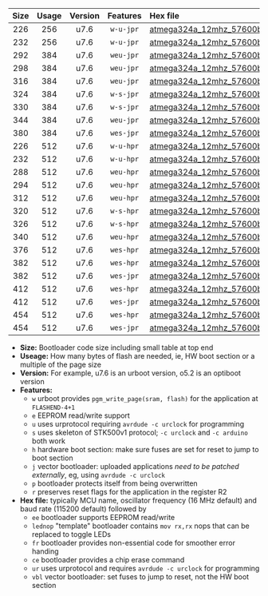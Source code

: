 |Size|Usage|Version|Features|Hex file|
|:-:|:-:|:-:|:-:|:--|
|226|256|u7.6|`w-u-jpr`|[atmega324a_12mhz_57600bps_ur_vbl.hex](https://raw.githubusercontent.com/stefanrueger/urboot/main/atmega324a_12mhz_57600bps_ur_vbl.hex)|
|232|256|u7.6|`w-u-jpr`|[atmega324a_12mhz_57600bps_lednop_ur_vbl.hex](https://raw.githubusercontent.com/stefanrueger/urboot/main/atmega324a_12mhz_57600bps_lednop_ur_vbl.hex)|
|292|384|u7.6|`weu-jpr`|[atmega324a_12mhz_57600bps_ee_ur_vbl.hex](https://raw.githubusercontent.com/stefanrueger/urboot/main/atmega324a_12mhz_57600bps_ee_ur_vbl.hex)|
|298|384|u7.6|`weu-jpr`|[atmega324a_12mhz_57600bps_ee_lednop_ur_vbl.hex](https://raw.githubusercontent.com/stefanrueger/urboot/main/atmega324a_12mhz_57600bps_ee_lednop_ur_vbl.hex)|
|316|384|u7.6|`weu-jpr`|[atmega324a_12mhz_57600bps_ee_lednop_fr_ur_vbl.hex](https://raw.githubusercontent.com/stefanrueger/urboot/main/atmega324a_12mhz_57600bps_ee_lednop_fr_ur_vbl.hex)|
|324|384|u7.6|`w-s-jpr`|[atmega324a_12mhz_57600bps_vbl.hex](https://raw.githubusercontent.com/stefanrueger/urboot/main/atmega324a_12mhz_57600bps_vbl.hex)|
|330|384|u7.6|`w-s-jpr`|[atmega324a_12mhz_57600bps_lednop_vbl.hex](https://raw.githubusercontent.com/stefanrueger/urboot/main/atmega324a_12mhz_57600bps_lednop_vbl.hex)|
|344|384|u7.6|`weu-jpr`|[atmega324a_12mhz_57600bps_ee_lednop_fr_ce_ur_vbl.hex](https://raw.githubusercontent.com/stefanrueger/urboot/main/atmega324a_12mhz_57600bps_ee_lednop_fr_ce_ur_vbl.hex)|
|380|384|u7.6|`wes-jpr`|[atmega324a_12mhz_57600bps_ee_vbl.hex](https://raw.githubusercontent.com/stefanrueger/urboot/main/atmega324a_12mhz_57600bps_ee_vbl.hex)|
|226|512|u7.6|`w-u-hpr`|[atmega324a_12mhz_57600bps_ur.hex](https://raw.githubusercontent.com/stefanrueger/urboot/main/atmega324a_12mhz_57600bps_ur.hex)|
|232|512|u7.6|`w-u-hpr`|[atmega324a_12mhz_57600bps_lednop_ur.hex](https://raw.githubusercontent.com/stefanrueger/urboot/main/atmega324a_12mhz_57600bps_lednop_ur.hex)|
|288|512|u7.6|`weu-hpr`|[atmega324a_12mhz_57600bps_ee_ur.hex](https://raw.githubusercontent.com/stefanrueger/urboot/main/atmega324a_12mhz_57600bps_ee_ur.hex)|
|294|512|u7.6|`weu-hpr`|[atmega324a_12mhz_57600bps_ee_lednop_ur.hex](https://raw.githubusercontent.com/stefanrueger/urboot/main/atmega324a_12mhz_57600bps_ee_lednop_ur.hex)|
|312|512|u7.6|`weu-hpr`|[atmega324a_12mhz_57600bps_ee_lednop_fr_ur.hex](https://raw.githubusercontent.com/stefanrueger/urboot/main/atmega324a_12mhz_57600bps_ee_lednop_fr_ur.hex)|
|320|512|u7.6|`w-s-hpr`|[atmega324a_12mhz_57600bps.hex](https://raw.githubusercontent.com/stefanrueger/urboot/main/atmega324a_12mhz_57600bps.hex)|
|326|512|u7.6|`w-s-hpr`|[atmega324a_12mhz_57600bps_lednop.hex](https://raw.githubusercontent.com/stefanrueger/urboot/main/atmega324a_12mhz_57600bps_lednop.hex)|
|340|512|u7.6|`weu-hpr`|[atmega324a_12mhz_57600bps_ee_lednop_fr_ce_ur.hex](https://raw.githubusercontent.com/stefanrueger/urboot/main/atmega324a_12mhz_57600bps_ee_lednop_fr_ce_ur.hex)|
|376|512|u7.6|`wes-hpr`|[atmega324a_12mhz_57600bps_ee.hex](https://raw.githubusercontent.com/stefanrueger/urboot/main/atmega324a_12mhz_57600bps_ee.hex)|
|382|512|u7.6|`wes-hpr`|[atmega324a_12mhz_57600bps_ee_lednop.hex](https://raw.githubusercontent.com/stefanrueger/urboot/main/atmega324a_12mhz_57600bps_ee_lednop.hex)|
|382|512|u7.6|`wes-jpr`|[atmega324a_12mhz_57600bps_ee_lednop_vbl.hex](https://raw.githubusercontent.com/stefanrueger/urboot/main/atmega324a_12mhz_57600bps_ee_lednop_vbl.hex)|
|412|512|u7.6|`wes-hpr`|[atmega324a_12mhz_57600bps_ee_lednop_fr.hex](https://raw.githubusercontent.com/stefanrueger/urboot/main/atmega324a_12mhz_57600bps_ee_lednop_fr.hex)|
|412|512|u7.6|`wes-jpr`|[atmega324a_12mhz_57600bps_ee_lednop_fr_vbl.hex](https://raw.githubusercontent.com/stefanrueger/urboot/main/atmega324a_12mhz_57600bps_ee_lednop_fr_vbl.hex)|
|454|512|u7.6|`wes-hpr`|[atmega324a_12mhz_57600bps_ee_lednop_fr_ce.hex](https://raw.githubusercontent.com/stefanrueger/urboot/main/atmega324a_12mhz_57600bps_ee_lednop_fr_ce.hex)|
|454|512|u7.6|`wes-jpr`|[atmega324a_12mhz_57600bps_ee_lednop_fr_ce_vbl.hex](https://raw.githubusercontent.com/stefanrueger/urboot/main/atmega324a_12mhz_57600bps_ee_lednop_fr_ce_vbl.hex)|

- **Size:** Bootloader code size including small table at top end
- **Useage:** How many bytes of flash are needed, ie, HW boot section or a multiple of the page size
- **Version:** For example, u7.6 is an urboot version, o5.2 is an optiboot version
- **Features:**
  + `w` urboot provides `pgm_write_page(sram, flash)` for the application at `FLASHEND-4+1`
  + `e` EEPROM read/write support
  + `u` uses urprotocol requiring `avrdude -c urclock` for programming
  + `s` uses skeleton of STK500v1 protocol; `-c urclock` and `-c arduino` both work
  + `h` hardware boot section: make sure fuses are set for reset to jump to boot section
  + `j` vector bootloader: uploaded applications *need to be patched externally*, eg, using `avrdude -c urclock`
  + `p` bootloader protects itself from being overwritten
  + `r` preserves reset flags for the application in the register R2
- **Hex file:** typically MCU name, oscillator frequency (16 MHz default) and baud rate (115200 default) followed by
  + `ee` bootloader supports EEPROM read/write
  + `lednop` "template" bootloader contains `mov rx,rx` nops that can be replaced to toggle LEDs
  + `fr` bootloader provides non-essential code for smoother error handing
  + `ce` bootloader provides a chip erase command
  + `ur` uses urprotocol and requires `avrdude -c urclock` for programming
  + `vbl` vector bootloader: set fuses to jump to reset, not the HW boot section
